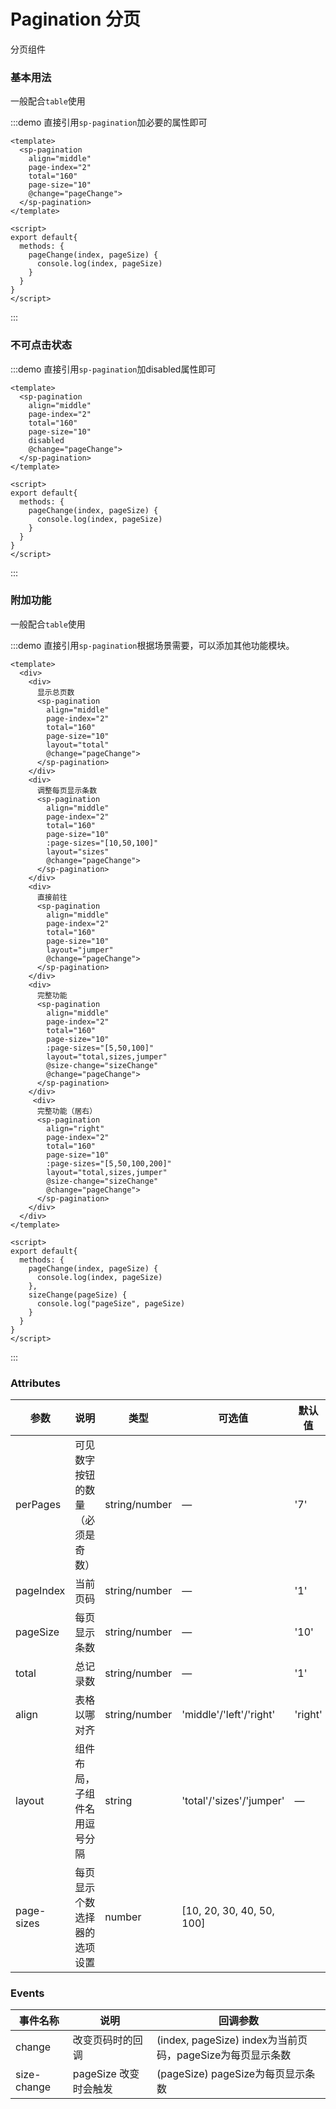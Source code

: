 # Pagination 分页
分页组件

### 基本用法
一般配合`table`使用

:::demo 直接引用`sp-pagination`加必要的属性即可
```vue
<template>
  <sp-pagination
    align="middle"
    page-index="2"
    total="160"
    page-size="10"
    @change="pageChange">
  </sp-pagination>
</template>

<script>
export default{
  methods: {
    pageChange(index, pageSize) {
      console.log(index, pageSize)
    }
  }
}
</script>
```
:::

### 不可点击状态

:::demo 直接引用`sp-pagination`加disabled属性即可
```vue
<template>
  <sp-pagination
    align="middle"
    page-index="2"
    total="160"
    page-size="10"
    disabled
    @change="pageChange">
  </sp-pagination>
</template>

<script>
export default{
  methods: {
    pageChange(index, pageSize) {
      console.log(index, pageSize)
    }
  }
}
</script>
```
:::

### 附加功能
一般配合`table`使用

:::demo 直接引用`sp-pagination`根据场景需要，可以添加其他功能模块。
```vue
<template>
  <div>
    <div>
      显示总页数
      <sp-pagination
        align="middle"
        page-index="2"
        total="160"
        page-size="10"
        layout="total"
        @change="pageChange">
      </sp-pagination>
    </div>
    <div>
      调整每页显示条数
      <sp-pagination
        align="middle"
        page-index="2"
        total="160"
        page-size="10"
        :page-sizes="[10,50,100]"
        layout="sizes"
        @change="pageChange">
      </sp-pagination>
    </div>
    <div>
      直接前往
      <sp-pagination
        align="middle"
        page-index="2"
        total="160"
        page-size="10"
        layout="jumper"
        @change="pageChange">
      </sp-pagination>
    </div>
    <div>
      完整功能
      <sp-pagination
        align="middle"
        page-index="2"
        total="160"
        page-size="10"
        :page-sizes="[5,50,100]"
        layout="total,sizes,jumper"
        @size-change="sizeChange"
        @change="pageChange">
      </sp-pagination>
    </div>
     <div>
      完整功能（居右）
      <sp-pagination
        align="right"
        page-index="2"
        total="160"
        page-size="10"
        :page-sizes="[5,50,100,200]"
        layout="total,sizes,jumper"
        @size-change="sizeChange"
        @change="pageChange">
      </sp-pagination>
    </div>
  </div>
</template>

<script>
export default{
  methods: {
    pageChange(index, pageSize) {
      console.log(index, pageSize)
    },
    sizeChange(pageSize) {
      console.log("pageSize", pageSize)
    }
  }
}
</script>
```
:::

### Attributes
| 参数      | 说明    | 类型      | 可选值       | 默认值   |
|---------- |-------- |---------- |-------------  |-------- |
| perPages | 可见数字按钮的数量（必须是奇数） | string/number | — | '7' |
| pageIndex | 当前页码 | string/number | — | '1' |
| pageSize | 每页显示条数 | string/number | — | '10' |
| total | 总记录数 | string/number | — | '1' |
| align | 表格以哪对齐 | string/number | 'middle'/'left'/'right' | 'right' |
| layout | 组件布局，子组件名用逗号分隔 | string | 'total'/'sizes'/'jumper' | — |
| page-sizes | 每页显示个数选择器的选项设置 | number | [10, 20, 30, 40, 50, 100] |

### Events
| 事件名称      | 说明    | 回调参数      |
|---------- |-------- |---------- |
| change  | 改变页码时的回调 | (index, pageSize) index为当前页码，pageSize为每页显示条数 |
| size-change  | pageSize 改变时会触发 | (pageSize) pageSize为每页显示条数 |

<script>
export default{
  methods: {
    pageChange(index, pageSize) {
      console.log(index, pageSize)
    },
    sizeChange(pageSize) {
      console.log("pageSize", pageSize)
    }
  }
}
</script>